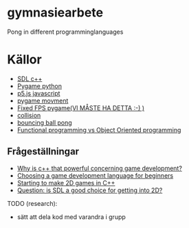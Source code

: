 # gymnasiearbete

Pong in different programminglanguages


# Källor
- [SDL c++](https://wiki.libsdl.org/)
- [Pygame python](https://www.pygame.org/docs/)
- [p5.js javascript](https://p5js.org/)
- [pygame movment](https://stackoverflow.com/questions/16044229/how-to-get-keyboard-input-in-pygame)
- [Fixed FPS pygame(VI MÅSTE HA DETTA :-) )](https://stackoverflow.com/questions/35617246/setting-a-fixed-fps-in-pygame-python-3)
- [collision](https://stackoverflow.com/questions/35001207/how-to-detect-collision-between-objects-in-pygame)
- [bouncing ball pong](https://gamedev.stackexchange.com/questions/4253/in-pong-how-do-you-calculate-the-balls-direction-when-it-bounces-off-the-paddl) 
- [Functional programming vs Object Oriented programming](https://stackoverflow.com/Questions/2078978/functional-programming-vs-object-oriented-programming)


## Frågeställningar 
- [Why is c++ that powerful concerning game development?](https://stackoverflow.com/questions/3318898/why-is-c-that-powerful-concerning-game-development)
- [Choosing a game development language for beginners](https://stackoverflow.com/questions/3981496/game-development-the-language-for-beginners)
- [Starting to make 2D games in C++](https://gamedev.stackexchange.com/questions/45707/starting-to-make-2d-games-in-c)
- [Question: is SDL a good choice for getting into 2D? ](https://gamedev.net/forums/topic/645204-question-is-sdl-a-good-choice-for-getting-into-2d/5075975/)


TODO (research): 
- sätt att dela kod med varandra i grupp